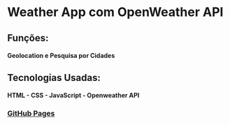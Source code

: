 <h1>Weather App com OpenWeather API</h1>

<h2>Funções:</h2>
<h4>Geolocation e Pesquisa por Cidades</h4>

<h2>Tecnologias Usadas:</h2>
<h4>HTML - CSS - JavaScript - Openweather API</h4>

<h3><a href="https://lnkd.in/d8tmZixc">GitHub Pages</a> </h3>

